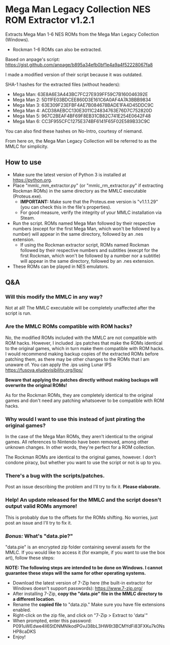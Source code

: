 # Mega Man Legacy Collection NES ROM Extractor v1.2.1
Extracts Mega Man 1-6 NES ROMs from the Mega Man Legacy Collection (Windows).
- Rockman 1-6 ROMs can also be extracted.

Based on anpage's script: https://gist.github.com/anpage/b895a34efb0bf1e4a9a4f52228067fa8

I made a modified version of their script because it was outdated.

SHA-1 hashes for the extracted files (without headers):
* Mega Man: 63E8A6E3A443BC7FC27E939FF59C7B160046392E
* Mega Man 2: 5D11FE03BDCEE860D3E161C6A0AF4A7A3BBB9834
* Mega Man 3: 63E309F23EFBF4AE7B084678BADE1FA4D45DDC9C
* Mega Man 4: ACD38AEBCC130E3011C24834763E76D7C752820D
* Mega Man 5: 967C2BEAF4BF69F8EB31CB82C741E254E0642F48
* Mega Man 6: CC3F955CFC1275E374BF6141F65F02E589B33C9C

You can also find these hashes on No-Intro, courtesy of niemand.

From here on, the Mega Man Legacy Collection will be referred to as the MMLC for simplicity.

## How to use
- Make sure the latest version of Python 3 is installed at https://python.org.
- Place "mmlc_mm_extractor.py" (or "mmlc_rm_extractor.py" if extracting Rockman ROMs) in the same directory as the MMLC executable (Proteus.exe).
  - **IMPORTANT:** Make sure that the Proteus.exe version is "v1.1.1.29" (you can check this in the file's properties).
  - For good measure, verify the integrity of your MMLC installation via Steam.
- Run the script. ROMs named Mega Man followed by their respective numbers (except for the first Mega Man, which won't be followed by a number) will appear in the same directory, followed by an .nes extension.
  - If using the Rockman extractor script, ROMs named Rockman followed by their respective numbers and subtitles (execpt for the first Rockman, which won't be followed by a number nor a subtitle) will appear in the same directory, followed by an .nes extension.
- These ROMs can be played in NES emulators.

## Q&A
### Will this modify the MMLC in any way?
Not at all! The MMLC executable will be completely unaffected after the script is run.

### Are the MMLC ROMs compatible with ROM hacks?
No, the modified ROMs included with the MMLC are not compatible with ROM hacks. However, I included .ips patches that make the ROMs identical to the original games, which in turn make them compatible with ROM hacks. I would recommend making backup copies of the extracted ROMs before patching them, as there may be other changes to the ROMs that I am unaware of. You can apply the .ips using Lunar IPS https://fusoya.eludevisibility.org/lips/

**Beware that applying the patches directly without making backups will overwrite the original ROMs!**

As for the Rockman ROMs, they are completely identical to the original games and don't need any patching whatsoever to be compatible with ROM hacks.

### Why would I want to use this instead of just pirating the original games?
In the case of the Mega Man ROMs, they aren't identical to the original games. All references to Nintendo have been removed, among other unknown changes. In other words, they're perfect for a ROM collection.

The Rockman ROMs are identical to the original games, however. I don't condone piracy, but whether you want to use the script or not is up to you.

### There's a bug with the scripts/patches.
Post an issue describing the problem and I'll try to fix it. **Please elaborate.**

### Help! An update released for the MMLC and the script doesn't output valid ROMs anymore!
This is probably due to the offsets for the ROMs shifting. No worries, just post an issue and I'll try to fix it.

### ***Bonus:*** What's "data.pie?"
"data.pie" is an encrypted zip folder containing several assets for the MMLC. If you would like to access it (for example, if you want to use the box art), follow these steps:

**NOTE: The following steps are intended to be done on Windows. I cannot guarantee these steps will the same for other operating systems.**

- Download the latest version of 7-Zip here (the built-in extractor for Windows doesn't support passwords): https://www.7-zip.org/
- After installing 7-Zip, **copy the "data.pie" file in the MMLC directory to a different location**.
- Rename the **copied file** to "data.zip." Make sure you have file extensions enabled.
- Right-click on the zip file, and click on "7-Zip > Extract to 'data\'"
- When prompted, enter this password: P091uWEdwe4lI6StDNMNlkodPGvJ38bL3HW6t3BCMYdFi83FXKu7k0NsHP8caDKS
- Enjoy!
